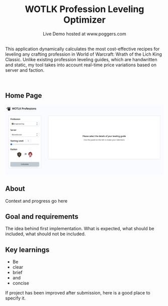 <h1 align="center">WOTLK Profession Leveling Optimizer</h1>
<p align="center"><a>Live Demo hosted at www.poggers.com</a></p>

<p align="left">
<br>This application dynamically calculates the most cost-effective recipes for leveling any crafting profession in World of Warcraft: Wrath of the Lich King Classic. Unlike existing profession leveling guides, which are handwritten and static, my tool takes into account real-time price variations based on server and faction.</p>
<br/>

<h2>Home Page</h2>
<img src="./readme_screenshots/HomePage.png"/>

<h2>About</h2>
Context and progress go here

<h2>Goal and requirements</h2>

The idea behind first implementation. What is expected, what should be included, what should not be included.

<h2>Key learnings</h2>

- Be
- clear
- brief
- and
- concise

If project has been improved after submission, here is a good place to specify it.
